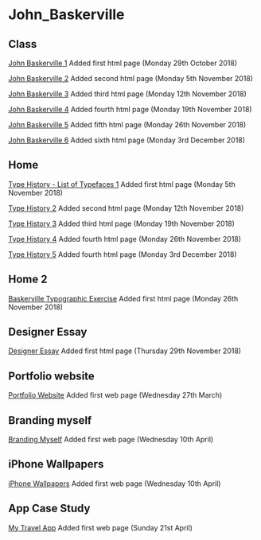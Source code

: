# John_Baskerville

## Class
[John Baskerville 1](https://emmacorbett.github.io/john_baskerville/john-baskerville1.html)  Added first html page (Monday 29th October 2018)

[John Baskerville 2](https://emmacorbett.github.io/john_baskerville/john-baskerville2.html)  Added second html page (Monday 5th November 2018)

[John Baskerville 3](https://emmacorbett.github.io/john_baskerville/john-baskerville3.html)  Added third html page (Monday 12th November 2018)

[John Baskerville 4](https://emmacorbett.github.io/john_baskerville/john-baskerville4.html)  Added fourth html page (Monday 19th November 2018)

[John Baskerville 5](https://emmacorbett.github.io/john_baskerville/john-baskerville5.html)  Added fifth html page (Monday 26th November 2018)

[John Baskerville 6](https://emmacorbett.github.io/john_baskerville/john-baskerville6.html)  Added sixth html page (Monday 3rd December 2018)

## Home
[Type History - List of Typefaces  1](https://emmacorbett.github.io/john_baskerville/list_of_type_faces.html)  Added first html page (Monday 5th November 2018)

[Type History 2](https://emmacorbett.github.io/john_baskerville/a_brief_history_of_type2.html)  Added second html page (Monday 12th November 2018)

[Type History 3](https://emmacorbett.github.io/john_baskerville/a_brief_history_of_type3.html)  Added third html page (Monday 19th November 2018)

[Type History 4](https://emmacorbett.github.io/john_baskerville/a_brief_history_of_type4.html)  Added fourth html page (Monday 26th November 2018)

[Type History 5](https://emmacorbett.github.io/john_baskerville/a_brief_history_of_type5.html)  Added fourth html page (Monday 3rd December 2018)
## Home 2
[Baskerville Typographic Exercise](https://emmacorbett.github.io/john_baskerville/baskerville_typographic_exercise.html) Added first html page (Monday 26th November 2018)

## Designer Essay
[Designer Essay](https://emmacorbett.github.io/john_baskerville/designer_essay.html) Added first html page (Thursday 29th November 2018)

## Portfolio website
[Portfolio Website](https://emmacorbett.github.io/john_baskerville/portfolio_website.html) Added first web page (Wednesday 27th March)

## Branding myself
[Branding Myself](https://emmacorbett.github.io/john_baskerville/portfolio-branding-casestudy.html) Added first web page (Wednesday 10th April)

## iPhone Wallpapers
[iPhone Wallpapers](https://emmacorbett.github.io/john_baskerville/portfolio-wallpapers-casestudy.html) Added first web page (Wednesday 10th April)

## App Case Study
[My Travel App](https://emmacorbett.github.io/john_baskerville/portfolio-app-casestudy.html) Added first web page (Sunday 21st April)
